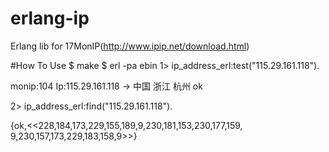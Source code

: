 # erlang-ip
Erlang lib for 17MonIP(http://www.ipip.net/download.html)

#How To Use
$ make
$ erl -pa ebin
1> ip_address_erl:test("115.29.161.118").

monip:104 Ip:115.29.161.118 -> 中国     浙江    杭州 
ok

2> ip_address_erl:find("115.29.161.118").

{ok,<<228,184,173,229,155,189,9,230,181,153,230,177,159,
      9,230,157,173,229,183,158,9>>}

